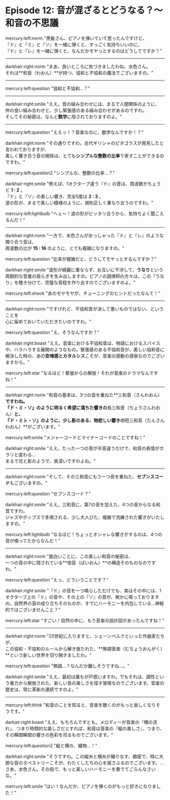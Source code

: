 # Episode 12: 音が混ざるとどうなる？〜和音の不思議

mercury:left:norm "黒髪さん、ピアノを弾いていて思ったんですけど、<br>『ド』と『ミ』と『ソ』を一緒に弾くと、すっごく気持ちいいのに、<br>『ド』と『レ』を一緒に弾くと、なんだかモヤっとするのはどうしてですか？"

---

darkhair:right:norm "まあ、良いところに気づきましたわね、水色さん。<br>それは**和音（わおん）**が持つ、協和と不協和の魔法でございますの。"

---

mercury:left:question "協和と不協和…？"

---

darkhair:right:smile "ええ。音の組み合わせには、まるで人間関係のように、<br>仲の良い組み合わせと、少し緊張感のある組み合わせがあるのですわ。<br>そしてその秘密は、なんと**数学**に隠されておりますのよ。"

---

mercury:left:question "ええっ！？音楽なのに、数学なんですか！？"

darkhair:right:norm "その通りですわ。古代ギリシャのピタゴラスが発見したと言われておりますが、<br>美しく響き合う音の関係は、とても**シンプルな整数の比率**で表すことができるのですわ。"

mercury:left:question2 "シンプルな、整数の比率…？"

darkhair:right:smile "例えば、1オクターブ違う『ド』の音は、周波数がちょうど **1 : 2** 。<br>『ド』と『ソ』の美しい響き、完全5度は **2 : 3** 。<br>波の形が、まるで美しい模様のように、規則正しく重なり合うのですわ。"

mercury:left:lightbulb "へぇ〜！波の形がピッタリ合うから、気持ちよく聞こえるんだ！"

---

darkhair:right:norm "一方で、水色さんがおっしゃった『ド』と『レ』のような隣り合う音は、<br>周波数の比が **15 : 16** のように、とても複雑になりますの。"

mercury:left:question "比率が複雑だと、どうしてモヤっとするんですか？"

darkhair:right:smile "波形が綺麗に重ならず、お互いに干渉して、**うなり**という周期的な音量の揺らぎを生み出しますの。ピアノの調律師の方々は、この『うなり』を聴き分けて、完璧な音程を作り出すのでございますのよ。"

mercury:left:shock "あのモヤモヤが、チューニングのヒントだったなんて！"

---

darkhair:right:norm "ですけれど、不協和音が決して悪いものではない、ということを<br>心に留めておいていただきたいのですわ。"

mercury:left:question "え、そうなんですか？"

darkhair:right:boast "ええ。音楽における不協和音は、物語におけるスパイスや、ハラハラする展開のようなもの。緊張感のある不協和音が、美しい協和音に解決した時の、あの**安堵感とカタルシス**こそが、音楽の感動の源泉なのでございますから。"

mercury:left:star "なるほど！緊張からの解放！それが音楽のドラマなんですね！"

---

darkhair:right:norm "和音の基本は、3つの音を重ねた**三和音（さんわおん）**ですわね。<br>『ド・ミ・ソ』のように明るく希望に満ちた響きの**長三和音（ちょうさんわおん）**と、<br>『ド・ミ♭・ソ』のように、少し影のある、物悲しい響きの**短三和音（たんさんわおん）**がございます。"

mercury:left:smile "メジャーコードとマイナーコードのことですね！"

darkhair:right:smile "ええ。たった一つの音が半音違うだけで、和音の表情がガラリと変わる…<br>まるで光と影のようで、奥深いですわよね。"

---

darkhair:right:norm "そして、その三和音にもう一つ音を重ねた、**セブンスコード**もございますの。"

mercury:left:question "セブンスコード？"

darkhair:right:smile "ええ。三和音に、第7の音を加えた、4つの音からなる和音ですわ。<br>ジャズやポップスで多用される、少し大人びた、複雑で洗練された響きがいたしますの。"

mercury:left:lightbulb "なるほど！ちょっとオシャレな響きがするのは、4つの音が鳴ってたからなんだ！"

---

darkhair:right:norm "面白いことに、この美しい和音の秘密は、<br>一つの音の中に隠されている**倍音（ばいおん）**の構造そのものなのですわ。"

mercury:left:question "えっ、どういうことです？"

darkhair:right:smile "『ド』の音を一つ鳴らしただけでも、実はその中には、1オクターブ上の『ド』の音や、その上の『ソ』の音が、微かに鳴っておりますの。自然界の音の成り立ちそのものが、すでにハーモニーを内包している…神秘的ではございませんこと？"

mercury:left:star "すごい！自然の中に、もう音楽の設計図があったんですね！"

---

darkhair:right:norm "20世紀に入りますと、シェーンベルクといった作曲家たちが、<br>この協和・不協和のルールから解き放たれた、**無調音楽（むちょうおんがく）**という新しい世界を切り開きましたわ。"

mercury:left:question "無調…？なんだか難しそうですね…。"

darkhair:right:smile "ええ、最初は誰もが戸惑いますわ。でもそれは、調性という重力から解放された、新しい音の美しさを探す冒険なのでございます。音楽の歴史は、常に革新の連続ですのよ。"

---

mercury:left:think "和音のことを知ると、音楽を聴くのがもっと楽しくなりそうです。"

darkair:right:boast "ええ、もちろんですとも。メロディーが音楽の『横の流れ』、つまり時間的な美しさだとすれば、和音は音楽の『縦の美しさ』、つまり、その瞬間瞬間の響きの色彩を司るものでございます。"

mercury:left:question2 "縦と横の、織物…！"

darkhair:right:smile "そうですわ。この縦糸と横糸が織りなす、緻密で、時に大胆な音のタペストリーこそが、わたくしたちの心を揺さぶるのでございます。…さあ、水色さん。その指で、もっと美しいハーモニーを奏でてごらんなさいな。"

mercury:left:smile "はい！なんだか、ピアノを弾くのがもっと好きになりました！"

